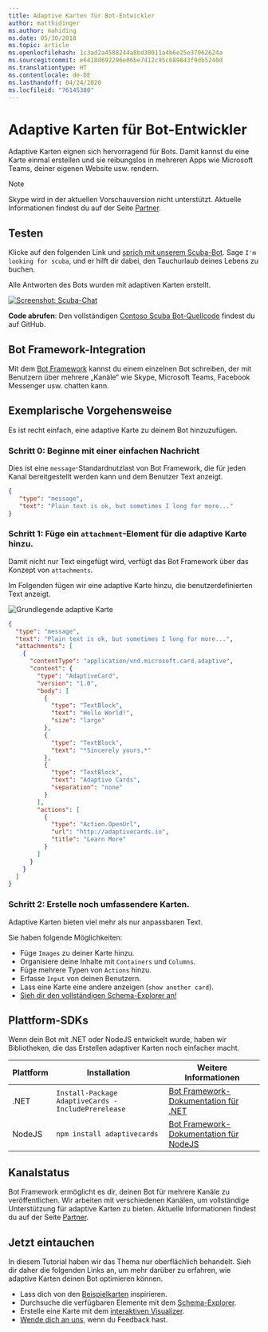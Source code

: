 ```yaml
---
title: Adaptive Karten für Bot-Entwickler
author: matthidinger
ms.author: mahiding
ms.date: 05/30/2018
ms.topic: article
ms.openlocfilehash: 1c3ad2a4588244a8bd30011a4b6e25e37062624a
ms.sourcegitcommit: e6418d692296e06be7412c95c689843f9db5240d
ms.translationtype: HT
ms.contentlocale: de-DE
ms.lasthandoff: 04/24/2020
ms.locfileid: "76145380"
---
```

# <a name="adaptive-cards-for-bot-developers"></a>Adaptive Karten für Bot-Entwickler

Adaptive Karten eignen sich hervorragend für Bots. Damit kannst du eine Karte einmal erstellen und sie reibungslos in mehreren Apps wie Microsoft Teams, deiner eigenen Website usw. rendern.

> [!NOTE]
> Skype wird in der aktuellen Vorschauversion nicht unterstützt. Aktuelle Informationen findest du auf der Seite [Partner](../resources/partners.md).

## <a name="try-it-out"></a>Testen

Klicke auf den folgenden Link und [sprich mit unserem Scuba-Bot](http://contososcubademo.azurewebsites.net/). Sage `I'm looking for scuba`, und er hilft dir dabei, den Tauchurlaub deines Lebens zu buchen.  

Alle Antworten des Bots wurden mit adaptiven Karten erstellt.

[![Screenshot: Scuba-Chat](media/bots/scuba-chat.png)](http://contososcubademo.azurewebsites.net/)

**Code abrufen**: Den vollständigen [Contoso Scuba Bot-Quellcode](https://github.com/matthidinger/ContosoScubaBot
) findest du auf GitHub.


## <a name="bot-framework-integration"></a>Bot Framework-Integration

Mit dem [Bot Framework](https://dev.botframework.com/) kannst du einem einzelnen Bot schreiben, der mit Benutzern über mehrere „Kanäle“ wie Skype, Microsoft Teams, Facebook Messenger usw. chatten kann.

## <a name="walkthrough"></a>Exemplarische Vorgehensweise

Es ist recht einfach, eine adaptive Karte zu deinem Bot hinzuzufügen.

### <a name="step-0-start-with-a-basic-message"></a>Schritt 0: Beginne mit einer einfachen Nachricht

Dies ist eine `message`-Standardnutzlast von Bot Framework, die für jeden Kanal bereitgestellt werden kann und dem Benutzer Text anzeigt.

```json
{
   "type": "message",
   "text": "Plain text is ok, but sometimes I long for more..."
}
```

### <a name="step-1-add-an-adaptive-card-attachment"></a>Schritt 1: Füge ein `attachment`-Element für die adaptive Karte hinzu.

Damit nicht nur Text eingefügt wird, verfügt das Bot Framework über das Konzept von `attachments`. 

Im Folgenden fügen wir eine adaptive Karte hinzu, die benutzerdefinierten Text anzeigt.

![Grundlegende adaptive Karte](media/bots/hello-adaptivecards.png)

```json
{
  "type": "message",
  "text": "Plain text is ok, but sometimes I long for more...",
  "attachments": [
    {
      "contentType": "application/vnd.microsoft.card.adaptive",
      "content": {
        "type": "AdaptiveCard",
        "version": "1.0",
        "body": [
          {
            "type": "TextBlock",
            "text": "Hello World!",
            "size": "large"
          },
          {
            "type": "TextBlock",
            "text": "*Sincerely yours,*"
          },
          {
            "type": "TextBlock",
            "text": "Adaptive Cards",
            "separation": "none"
          }
        ],
        "actions": [
          {
            "type": "Action.OpenUrl",
            "url": "http://adaptivecards.io",
            "title": "Learn More"
          }
        ]
      }
    }
  ]
}
```

### <a name="step-2-build-even-richer-cards"></a>Schritt 2: Erstelle noch umfassendere Karten. 

Adaptive Karten bieten viel mehr als nur anpassbaren Text. 

Sie haben folgende Möglichkeiten: 

* Füge `Images` zu deiner Karte hinzu.
* Organisiere deine Inhalte mit `Containers` und `Columns`.
* Füge mehrere Typen von `Actions` hinzu.
* Erfasse `Input` von deinen Benutzern.
* Lass eine Karte eine andere anzeigen (`show another card`).
* [Sieh dir den vollständigen Schema-Explorer an!](http://adaptivecards.io/explorer/) 

## <a name="platform-sdks"></a>Plattform-SDKs

Wenn dein Bot mit .NET oder NodeJS entwickelt wurde, haben wir Bibliotheken, die das Erstellen adaptiver Karten noch einfacher macht.

Plattform|Installation|Weitere Informationen
--------|-------|----------
.NET | `Install-Package AdaptiveCards -IncludePrerelease` | [Bot Framework-Dokumentation für .NET](https://docs.microsoft.com/bot-framework/dotnet/bot-builder-dotnet-add-rich-card-attachments)
NodeJS | `npm install adaptivecards` | [Bot Framework-Dokumentation für NodeJS](https://docs.microsoft.com/bot-framework/nodejs/bot-builder-nodejs-send-rich-cards)


## <a name="channel-status"></a>Kanalstatus

Bot Framework ermöglicht es dir, deinen Bot für mehrere Kanäle zu veröffentlichen. Wir arbeiten mit verschiedenen Kanälen, um vollständige Unterstützung für adaptive Karten zu bieten. Aktuelle Informationen findest du auf der Seite [Partner](../resources/partners.md).


## <a name="dive-in"></a>Jetzt eintauchen

In diesem Tutorial haben wir das Thema nur oberflächlich behandelt. Sieh dir daher die folgenden Links an, um mehr darüber zu erfahren, wie adaptive Karten deinen Bot optimieren können.

* Lass dich von den [Beispielkarten](http://adaptivecards.io/samples/) inspirieren.
* Durchsuche die verfügbaren Elemente mit dem [Schema-Explorer](http://adaptivecards.io/explorer).
* Erstelle eine Karte mit dem [interaktiven Visualizer](http://adaptivecards.io/visualizer/index.html?hostApp=Skype).
* [Wende dich an uns](http://adaptivecards.io/connect), wenn du Feedback hast.
